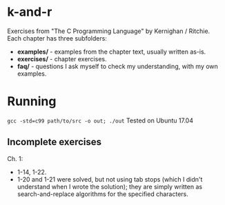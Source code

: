 # k-and-r
Exercises from "The C Programming Language" by Kernighan / Ritchie. Each chapter has three subfolders:

* **examples/** - examples from the chapter text, usually written as-is.
* **exercises/** - chapter exercises.
* **faq/** - questions I ask myself to check my understanding, with my own examples.


# Running
`gcc -std=c99 path/to/src -o out; ./out`
Tested on Ubuntu 17.04


## Incomplete exercises
Ch. 1:
* 1-14, 1-22.
* 1-20 and 1-21 were solved, but not using tab stops (which I didn't understand when I wrote the solution); they are simply written as search-and-replace algorithms for the specified characters.
